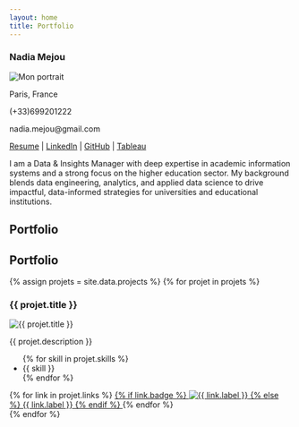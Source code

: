 ```yaml
---
layout: home
title: Portfolio
---
```


<section class="two-col">
  <aside class="left profile">
    <h1 class="profile-name">Nadia Mejou</h1>
    <img class="profile-photo" src="{{ '/assets/img/profile/profile_pic.jpg' | relative_url }}" alt="Mon portrait" />
    <p class="profile-city"> 
      Paris, France
    </p>
    <p class="profile-phone">
      (+33)699201222
    </p>
    <p class="profile-mail">
      nadia.mejou@gmail.com
    </p>
    <p class="profile-links">
      <a href="#" target="_blank" rel="noopener">Resume</a> |
      <a href="#" target="_blank" rel="noopener">LinkedIn</a> |
      <a href="https://github.com/nm-education" target="_blank" rel="noopener">GitHub</a> |
      <a href="#" target="_blank" rel="noopener">Tableau</a>
    </p>
    <p class="profile-bio">
      I am a Data & Insights Manager with deep expertise in academic information systems and a strong focus on the higher education sector. My background blends data engineering, analytics, and applied data science to drive impactful, data-informed strategies for universities and educational institutions.
    </p>
  </aside>

  <div class="section-title">
    <h2>Portfolio</h2>
    <div class="section-title">
  <h2>Portfolio</h2>
  <div class="projects-list">
    {% assign projets = site.data.projects %}
    {% for projet in projets %}
      <article class="project-card">
        <h3>{{ projet.title }}</h3>
        <img src="{{ projet.image | relative_url }}" alt="{{ projet.title }}">
        <p>{{ projet.description }}</p>
        <ul class="skills-list">
          {% for skill in projet.skills %}
            <li>{{ skill }}</li>
          {% endfor %}
        </ul>
        <div class="project-links">
          {% for link in projet.links %}
            <a href="{{ link.url }}" target="_blank" rel="noopener">
              {% if link.badge %}
                <img src="{{ link.badge }}" alt="{{ link.label }}" class="badge" />
              {% else %}
                {{ link.label }}
              {% endif %}
            </a>
          {% endfor %}
        </div>
      </article>
    {% endfor %}
  </div>
</div>

  </div>
</section>
